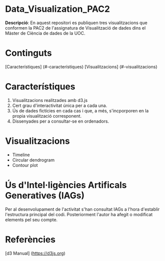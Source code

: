 # Data_Visualization_PAC2
**Descripció**: En aquest repositori es publiquen tres visualitzacions que conformen la PAC2 de l'assignatura de Visualització de dades dins el Màster de Ciència de dades de la UOC.

# Continguts
[Característiques] (#-característiques)
[Visualitzacions] (#-visualitzacions)

# Característiques
1.  Visualitzacions realitzades amb d3.js
2.  Cert grau d'interactivitat única per a cada una.
3.  Ús de dades fictícies en cada cas i que, a més, s'incporporen en la propia visualització corresponent.
4.  Dissenyades per a consultar-se en ordenadors.

# Visualitzacions
-  Timeline
-  Circular dendrogram
-  Contour plot

# Ús d'Intel·ligències Artificals Generatives (IAGs)
Per al desenvolupament de l'activitat s'han consultat IAGs a l'hora d'establir l'estructura principal del codi. Posteriorment l'autor ha afegit o modificat elements pel seu compte.

# Referències
[d3 Manual] (https://d3js.org)
